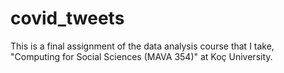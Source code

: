 # covid_tweets
This is a final assignment of the data analysis course that I take, "Computing for Social Sciences (MAVA 354)" at Koç University.
